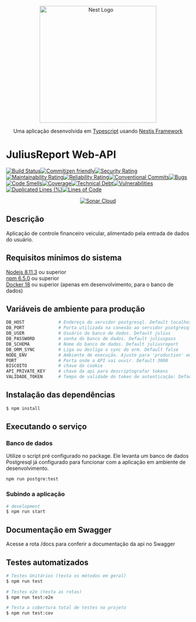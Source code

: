 <p align="center">
  <a href="http://nestjs.com/" target="blank"><img src="https://nestjs.com/img/logo_text.svg" width="320" alt="Nest Logo" /></a>
</p>
<p align="center">
   Uma aplicação desenvolvida em <a href="https://github.com/Microsoft/TypeScript">Typescript</a> usando <a href="http://nestjs.com/">Nestjs Framework</a>
</p>

# JuliusReport Web-API
[![Build Status](https://travis-ci.org/NaturesProphet/BackendJR.svg?branch=DEV)](https://travis-ci.org/NaturesProphet/BackendJR)[![Commitizen friendly](https://img.shields.io/badge/commitizen-friendly-brightgreen.svg)](http://commitizen.github.io/cz-cli/)[![Security Rating](https://sonarcloud.io/api/project_badges/measure?project=backend-jr&metric=security_rating)](https://sonarcloud.io/dashboard?id=backend-jr)[![Maintainability Rating](https://sonarcloud.io/api/project_badges/measure?project=backend-jr&metric=sqale_rating)](https://sonarcloud.io/dashboard?id=backend-jr)[![Reliability Rating](https://sonarcloud.io/api/project_badges/measure?project=backend-jr&metric=reliability_rating)](https://sonarcloud.io/dashboard?id=backend-jr)[![Conventional Commits](https://img.shields.io/badge/Conventional%20Commits-1.0.0-yellow.svg)](https://conventionalcommits.org)[![Bugs](https://sonarcloud.io/api/project_badges/measure?project=backend-jr&metric=bugs)](https://sonarcloud.io/dashboard?id=backend-jr)[![Code Smells](https://sonarcloud.io/api/project_badges/measure?project=backend-jr&metric=code_smells)](https://sonarcloud.io/dashboard?id=backend-jr)[![Coverage](https://sonarcloud.io/api/project_badges/measure?project=backend-jr&metric=coverage)](https://sonarcloud.io/dashboard?id=backend-jr)[![Technical Debt](https://sonarcloud.io/api/project_badges/measure?project=backend-jr&metric=sqale_index)](https://sonarcloud.io/dashboard?id=backend-jr)[![Vulnerabilities](https://sonarcloud.io/api/project_badges/measure?project=backend-jr&metric=vulnerabilities)](https://sonarcloud.io/dashboard?id=backend-jr)[![Duplicated Lines (%)](https://sonarcloud.io/api/project_badges/measure?project=backend-jr&metric=duplicated_lines_density)](https://sonarcloud.io/dashboard?id=backend-jr)[![Lines of Code](https://sonarcloud.io/api/project_badges/measure?project=backend-jr&metric=ncloc)](https://sonarcloud.io/dashboard?id=backend-jr)
<p align="center">
<a href="https://sonarcloud.io/dashboard?id=backend-jr" target="blank"><img src="https://sonarcloud.io/images/project_badges/sonarcloud-orange.svg" alt="Sonar Cloud" /></a>
</p>

## Descrição

Aplicação de controle financeiro veicular, alimentado pela entrada de dados do usuário.

## Requisitos mínimos do sistema

<a href="https://nodejs.org/en/">Nodejs 8.11.3</a> ou superior  
<a href="https://nodejs.org/en/">npm 6.5.0</a> ou superior  
 <a href="https://www.docker.com/get-started">Docker 18</a> ou superior (apenas em desenvolvimento, para o banco de dados)

## Variáveis de ambiente para produção

```bash
DB_HOST             # Endereço do servidor postgresql. Default localhost
DB_PORT             # Porta utilizada na conexão ao servidor psotgresql. Default 5432
DB_USER             # Usuário do banco de dados. Default julius
DB_PASSWORD         # senha do banco de dados. Default juliuspass
DB_SCHEMA           # Nome do banco de dados. Default juliusreport
DB_ORM_SYNC         # Liga ou desliga o sync do orm. Default false
NODE_ENV            # Ambiente de execução. Ajuste para 'production' em produção
PORT                # Porta onde a API vai ouvir. Default 3000
BISCOITO            # chave do cookie
API_PRIVATE_KEY     # chave da api para descriptografar tokens
VALIDADE_TOKEN      # Tempo de validade do token de autenticação: Default 1h
```

## Instalação das dependências

```bash
$ npm install
```

## Executando o serviço
### Banco de dados
Utilize o script pré configurado no package. Ele levanta um banco de dados Postgresql já configurado para funcionar com a aplicação em ambiente de desenvolvimento.  

```bash
npm run postgre:test
```
### Subindo a aplicação
```bash
# development
$ npm run start
```

## Documentação em Swagger
Acesse a rota /docs para conferir a documentação da api no Swagger


## Testes automatizados

```bash
# Testes Unitários (testa os métodos em geral)
$ npm run test

# Testes e2e (testa as rotas)
$ npm run test:e2e

# Testa a cobertura total de testes no projeto
$ npm run test:cov
```
